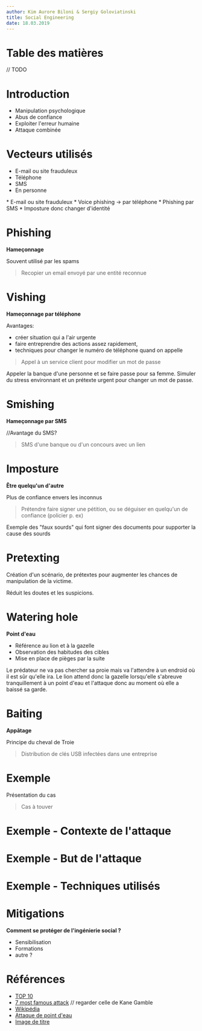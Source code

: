 ```yaml
---
author: Kim Aurore Biloni & Sergiy Goloviatinski
title: Social Engineering
date: 18.03.2019
---
```


# Table des matières

// TODO

# Introduction

* Manipulation psychologique
* Abus de confiance
* Exploiter l'erreur humaine
* Attaque combinée

# Vecteurs utilisés

* E-mail ou site frauduleux
* Téléphone
* SMS
* En personne

<aside class="notes">
* E-mail ou site frauduleux
* Voice phishing -> par téléphone
* Phishing par SMS
* Imposture donc changer d'identité
</aside>

# Phishing

**Hameçonnage**

Souvent utilisé par les spams

> Recopier un email envoyé par une entité reconnue

<aside class="notes">

</aside>

# Vishing

**Hameçonnage par téléphone**

Avantages: 

- créer situation qui a l'air urgente 
- faire entreprendre des actions assez rapidement,
- techniques pour changer le numéro de téléphone quand on appelle

> Appel à un service client pour modifier un mot de passe

<aside class="notes">
Appeler la banque d'une personne et se faire passe pour sa femme. Simuler du stress environnant et un prétexte urgent pour changer un mot de passe.
</aside>


# Smishing

**Hameçonnage par SMS**

//Avantage du SMS?

> SMS d'une banque ou d'un concours avec un lien

<aside class="notes">

</aside>


# Imposture

**Être quelqu'un d'autre**

Plus de confiance envers les inconnus

> Prétendre faire signer une pétition, ou se déguiser en quelqu'un de confiance (policier p. ex)

<aside class="notes">
Exemple des "faux sourds" qui font signer des documents pour supporter la cause des sourds
</aside>

# Pretexting

Création d'un scénario, de prétextes pour augmenter les chances de manipulation de la victime.

Réduit les doutes et les suspicions.

# Watering hole

**Point d'eau**

* Référence au lion et à la gazelle
* Observation des habitudes des cibles
* Mise en place de pièges par la suite

<aside class="notes">
Le prédateur ne va pas chercher sa proie mais va l'attendre à un endroid où il est sûr qu'elle ira. Le lion attend donc la gazelle lorsqu'elle s'abreuve tranquillement à un point d'eau et l'attaque donc au moment où elle a baissé sa garde.
</aside>

# Baiting

**Appâtage**

Principe du cheval de Troie

> Distribution de clés USB infectées dans une entreprise

# Exemple

Présentation du cas

> Cas à touver


# Exemple - Contexte de l'attaque


# Exemple - But de l'attaque


# Exemple - Techniques utilisés


# Mitigations

**Comment se protéger de l'ingénierie social ?**

* Sensibilisation
* Formations
* autre ?

# Références

* [TOP 10](https://resources.infosecinstitute.com/the-top-ten-most-famous-social-engineering-attacks/#gref)
* [7 most famous attack](https://phoenixnap.com/blog/famous-social-engineering-attacks) // regarder celle de Kane Gamble
* [Wikipédia](https://en.wikipedia.org/wiki/Social_engineering_(security)#Techniques_and_terms)
* [Attaque de point d'eau](https://fr.wikipedia.org/wiki/Attaque_de_point_d%27eau)
* [Image de titre](https://www.google.com/url?sa=i&source=images&cd=&cad=rja&uact=8&ved=2ahUKEwie48OKjYfhAhVSmbQKHZUkCOkQjRx6BAgBEAU&url=https%3A%2F%2Ffirestormcyber.com%2Fblogs%2Ff%2Fsocial-engineering-the-c-suite&psig=AOvVaw1U-tPINjzh5CbQcIluT4at&ust=1552840833817135)
